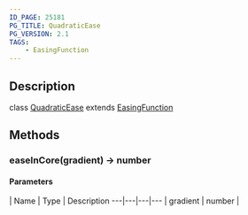 ```yaml
---
ID_PAGE: 25181
PG_TITLE: QuadraticEase
PG_VERSION: 2.1
TAGS:
    - EasingFunction
---
```

## Description

class [QuadraticEase](/classes/3.1/QuadraticEase) extends [EasingFunction](/classes/3.1/EasingFunction)



## Methods

### easeInCore(gradient) &rarr; number



#### Parameters
 | Name | Type | Description
---|---|---|---
 | gradient | number | 

